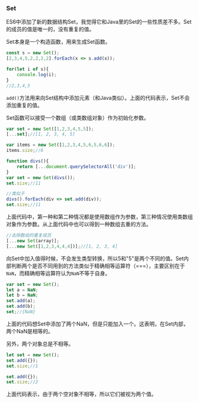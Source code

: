 ### Set

ES6中添加了新的数据结构Set，我觉得它和Java里的Set的一些性质差不多。Set的成员的值是唯一的，没有重复的值。

Set本身是一个构造函数，用来生成Set函数。

```javascript
const s = new Set();
[2,3,4,5,2,2,2,2].forEach(x => s.add(x));

for(let i of s){
  	console.log(i);
}
//2,3,4,5
```

`add()`方法用来向Set结构中添加元素（和Java类似）。上面的代码表示，Set不会添加重复的值。

Set函数可以接受一个数组（或类数组对象）作为初始化参数。

```javascript
var set = new Set([1,2,3,4,5,5]);
[...set];//[1, 2, 3, 4, 5]

var items = new Set([1,2,3,4,5,6,5,6,6]);
items.size;//6

function divs(){
  	return [...document.querySelectorAll('div')];
}
var set = new Set(divs());
set.size;//11

//类似于
divs().forEach(div => set.add(div));
set.size;//11
```

上面代码中，第一种和第二种情况都是使用数组作为参数，第三种情况使用类数组对象作为参数。从上面代码中也可以得到一种数组去重的方法。

```javascript
//去除数组的重复成员
[...new Set(array)];
[...new Set([1,2,3,4,4,4])];//[1, 2, 3, 4]
```

向Set中加入值得时候，不会发生类型转换，所以5和"5"是两个不同的值。Set内部判断两个是否不同用到的方法类似于精确相等运算符（===），主要区别在于`NaN`，而精确相等运算符认为`NaN`不等于自身。

```javascript
var set = new Set();
let a = NaN;
let b = NaN;
set.add(a);
set.add(b);
set;//{NaN}
```

上面的代码想Set中添加了两个NaN，但是只能加入一个。这表明，在Set内部，两个NaN是相等的。

另外，两个对象总是不相等。

```javascript
let set = new Set();
set.add({});
set.size;//1

set.add({});
set.size;//2
```

上面代码表示，由于两个空对象不相等，所以它们被视为两个值。